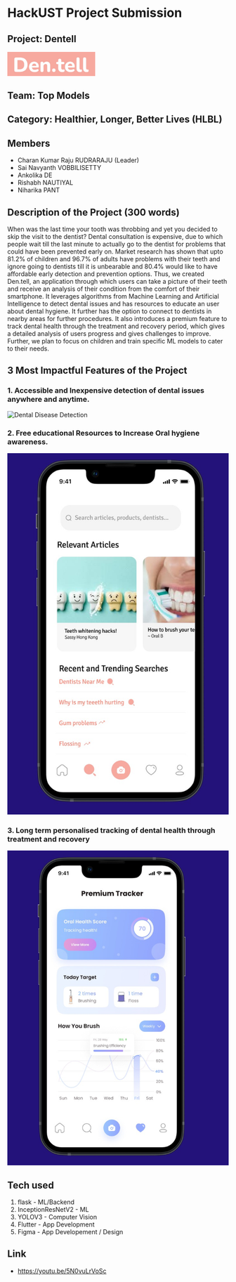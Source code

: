 # HackUST Project Submission
## Project: Dentell
<img src="./images/dentell_logo.jpeg" width="200" alt="project_logo"/>

## Team: Top Models

## Category: Healthier, Longer, Better Lives (HLBL)

## Members
- Charan Kumar Raju RUDRARAJU (Leader)
- Sai Navyanth VOBBILISETTY
- Ankolika DE
- Rishabh NAUTIYAL
- Niharika PANT

## Description of the Project (300 words)
When was the last time your tooth was throbbing and yet you decided to skip the visit to the dentist? Dental consultation is expensive, due to which people wait till the last minute to actually go to the dentist for problems that could have been prevented early on. Market research has shown that upto 81.2% of children and 96.7% of adults have problems with their teeth and ignore going to dentists till it is unbearable and 80.4% would like to have affordable early detection and prevention options. Thus, we created Den.tell, an application through which users can take a picture of their teeth and receive an analysis of their condition from the comfort of their smartphone. It leverages algorithms from Machine Learning and Artificial Intelligence to detect dental issues and has resources to educate an user about dental hygiene. It further has the option to connect to dentists in nearby areas for further procedures. It also introduces a premium feature to track dental health through the treatment and recovery period, which gives a detailed analysis of users progress and gives challenges to improve. Further, we plan to focus on children and train specific ML models to cater to their needs. 

## 3 Most Impactful Features of the Project
### 1. Accessible and Inexpensive detection of dental issues anywhere and anytime.
![Dental Disease Detection](./images/gifingif.gif)
### 2. Free educational Resources to Increase Oral hygiene awareness.
![Educational Resources](./images/resources.jpeg)
### 3. Long term personalised tracking of dental health through treatment and recovery
![Long term monitoring](./images/monitor.jpeg)
## Tech used
1. flask - ML/Backend
2. InceptionResNetV2 - ML 
3. YOLOV3 - Computer Vision
4. Flutter - App Development
5. Figma - App Developement / Design

## Link
- https://youtu.be/5N0vuLrVoSc

